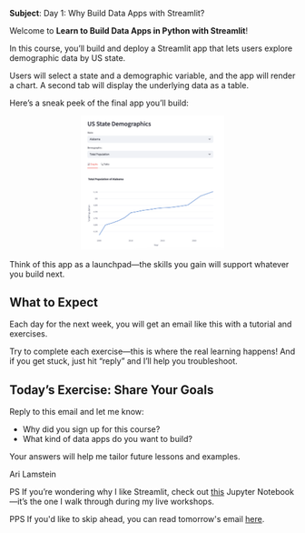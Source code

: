 **Subject**: Day 1: Why Build Data Apps with Streamlit?

Welcome to **Learn to Build Data Apps in Python with Streamlit**!

In this course, you’ll build and deploy a Streamlit app that lets users explore demographic data by US state. 

Users will select a state and a demographic variable, and the app will render a chart. A second tab will display the underlying data as a table.

Here’s a sneak peek of the final app you’ll build:

<p align="center">
  <img src="day-1-screenshot.png" alt="screenshot-final-app" width="50%">
</p>

Think of this app as a launchpad—the skills you gain will support whatever you build next.

## What to Expect

Each day for the next week, you will get an email like this with a tutorial and exercises. 

Try to complete each exercise—this is where the real learning happens! And if you get stuck, just hit “reply” and I’ll help you troubleshoot.

## Today’s Exercise: Share Your Goals

Reply to this email and let me know:
- Why did you sign up for this course?
- What kind of data apps do you want to build?

Your answers will help me tailor future lessons and examples.

Ari Lamstein

PS If you’re wondering why I like Streamlit, check out [this](https://github.com/arilamstein/streamlit_tutorial/blob/main/motivating_example.ipynb) Jupyter Notebook—it’s the one I walk through during my live workshops.

PPS If you'd like to skip ahead, you can read tomorrow's email [here](https://github.com/arilamstein/streamlit_tutorial/blob/main/emails/day-2.md).

